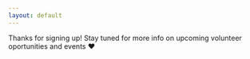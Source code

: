 ```yaml
---
layout: default
---
```

Thanks for signing up! Stay tuned for more info on upcoming volunteer oportunities and events ❤️
